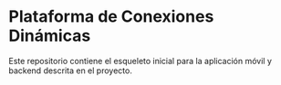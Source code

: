 # Plataforma de Conexiones Dinámicas

Este repositorio contiene el esqueleto inicial para la aplicación móvil y backend descrita en el proyecto.
